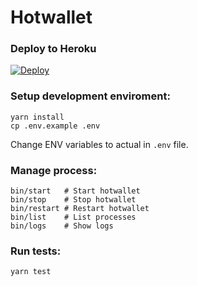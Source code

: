# Hotwallet

### Deploy to Heroku

[![Deploy](https://www.herokucdn.com/deploy/button.svg)](https://heroku.com/deploy?template=https://github.com/CoMakery/comakery-server/tree/acceptance/hotwallet)

### Setup development enviroment:
```shell
yarn install
cp .env.example .env
```

Change ENV variables to actual in `.env` file.

### Manage process:
```shell
bin/start   # Start hotwallet
bin/stop    # Stop hotwallet
bin/restart # Restart hotwallet
bin/list    # List processes
bin/logs    # Show logs
```

### Run tests:
```shell
yarn test
```
